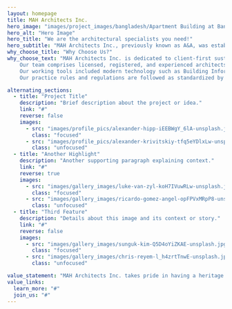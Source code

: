 ```yaml
---
layout: homepage
title: MAH Architects Inc.
hero_image: "images/project_images/bangladesh/Apartment Building at Banani, Dhaka.jpg"
hero_alt: "Hero Image"
hero_title: "We are the architectural specialists you need!"
hero_subtitle: "MAH Architects Inc., previously known as A&A, was established in 2018 in Ontario, Canada. The firm has completed numerous projects and offers architectural services for various building types, including residential, commercial, retail, industrial, institutional, restaurant and café, healthcare, and hospitality facilities such as hotels and motels."
why_choose_title: "Why Choose Us?"
why_choose_text: "MAH Architects Inc. is dedicated to client-first sustainable architecture. We believe great architecture is a collaborative process, reflecting the input and ideas of everyone involved rather than solely the architect's vision.
    Our team comprises licensed, registered, and experienced architects, visionary designers, and supporting engineering professionals. This integrated team efficiently leverages their expertise to create architectural masterpieces.
    Our working tools included modern technology such as Building Information Modeling software (BIM) and contract administration software to ensure seamless construction and compliance with jurisdictional construction standards. 
    Our practice rules and regulations are followed as standardized by the Royal Architectural Institute of Canada (RAIC), Ontario Association of Architects (OAA), and other local and International regulatory bodies."

alternating_sections:
  - title: "Project Title"
    description: "Brief description about the project or idea."
    link: "#"
    reverse: false
    images:
      - src: "images/profile_pics/alexander-hipp-iEEBWgY_6lA-unsplash.jpg"
        class: "focused"
      - src: "images/profile_pics/alexander-krivitskiy-tfq5eYDlxLw-unsplash.jpg"
        class: "unfocused"
  - title: "Another Highlight"
    description: "Another supporting paragraph explaining context."
    link: "#"
    reverse: true
    images:
      - src: "images/gallery_images/luke-van-zyl-koH7IVuwRLw-unsplash.jpg"
        class: "focused"
      - src: "images/gallery_images/ricardo-gomez-angel-opFPVxMRpP8-unsplash.jpg"
        class: "unfocused"
  - title: "Third Feature"
    description: "Details about this image and its context or story."
    link: "#"
    reverse: false
    images:
      - src: "images/gallery_images/sunguk-kim-Q5D4oYiZKAE-unsplash.jpg"
        class: "focused"
      - src: "images/gallery_images/chris-reyem-l_h4zrtTnwE-unsplash.jpg"
        class: "unfocused"

value_statement: "MAH Architects Inc. takes pride in having a heritage backed by cooperation, integrity and pure passion."
value_links:
  learn_more: "#"
  join_us: "#"
---
```

